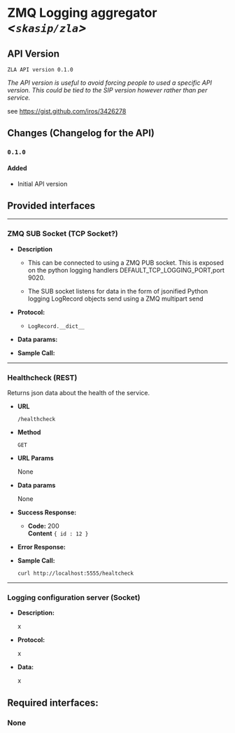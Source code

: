 # ZMQ Logging aggregator _<`skasip/zla`>_

## API Version
`ZLA API version 0.1.0`

*The API version is useful to avoid forcing people to used a specific API 
version. This could be tied to the SIP version however rather than per service.*

see <https://gist.github.com/iros/3426278>

## Changes (Changelog for the API)

### `0.1.0`

#### Added
* Initial API version

## Provided interfaces

<hr>

### ZMQ SUB Socket (TCP Socket?)

* **Description**

  * This can be connected to using a ZMQ PUB socket.
    This is exposed on the python logging handlers DEFAULT_TCP_LOGGING_PORT,port 9020.

  * The SUB socket listens for data in the form of
    jsonified Python logging LogRecord objects send using a ZMQ multipart send

* **Protocol:**

  * `LogRecord.__dict__`

* **Data params:**


* **Sample Call:**



<hr>

### Healthcheck (REST)

Returns json data about the health of the service.

* **URL**

  `/healthcheck`

* **Method**

  `GET`

* **URL Params**

  None

* **Data params**

  None

* **Success Response:**

  * **Code:** 200 <br />
    **Content** `{ id : 12 }`

* **Error Response:**

* **Sample Call:**

  `curl http://localhost:5555/healtcheck`

<hr>

### Logging configuration server (Socket)

* **Description:**

  x

* **Protocol:**

  x

* **Data:**

  x

## Required interfaces:

### None
